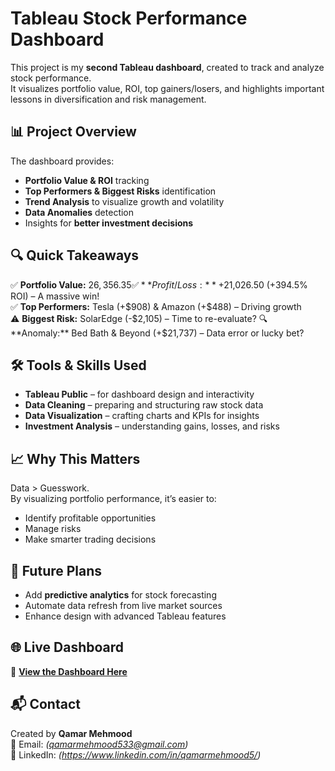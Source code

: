 # Tableau Stock Performance Dashboard

This project is my **second Tableau dashboard**, created to track and analyze stock performance.  
It visualizes portfolio value, ROI, top gainers/losers, and highlights important lessons in diversification and risk management.

## 📊 Project Overview
The dashboard provides:
- **Portfolio Value & ROI** tracking
- **Top Performers & Biggest Risks** identification
- **Trend Analysis** to visualize growth and volatility
- **Data Anomalies** detection
- Insights for **better investment decisions**

## 🔍 Quick Takeaways
✅ **Portfolio Value:** $26,356.35  
✅ **Profit/Loss:** +$21,026.50 (+394.5% ROI) – A massive win!  
✅ **Top Performers:** Tesla (+$908) & Amazon (+$488) – Driving growth  
⚠️ **Biggest Risk:** SolarEdge (-$2,105) – Time to re-evaluate?  
🔍 **Anomaly:** Bed Bath & Beyond (+$21,737) – Data error or lucky bet?  

## 🛠 Tools & Skills Used
- **Tableau Public** – for dashboard design and interactivity
- **Data Cleaning** – preparing and structuring raw stock data
- **Data Visualization** – crafting charts and KPIs for insights
- **Investment Analysis** – understanding gains, losses, and risks

## 📈 Why This Matters
Data > Guesswork.  
By visualizing portfolio performance, it’s easier to:
- Identify profitable opportunities
- Manage risks
- Make smarter trading decisions

## 🚀 Future Plans
- Add **predictive analytics** for stock forecasting
- Automate data refresh from live market sources
- Enhance design with advanced Tableau features

## 🌐 Live Dashboard
🔗 **[View the Dashboard Here](https://public.tableau.com/app/profile/qamar.mehmood/viz/Stock_Dashboard_17550654188440/Dashboard1?publish=yes)**

## 📬 Contact
Created by **Qamar Mehmood**  
📧 Email: *(qamarmehmood533@gmail.com)*  
💼 LinkedIn: *(https://www.linkedin.com/in/qamarmehmood5/)*  
